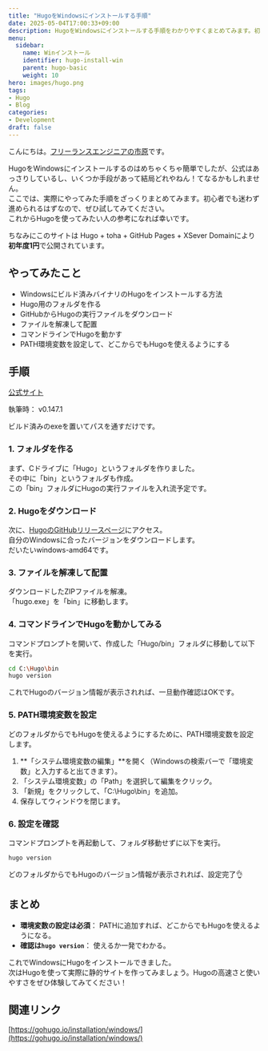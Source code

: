 ```yaml
---
title: "HugoをWindowsにインストールする手順"
date: 2025-05-04T17:00:33+09:00
description: HugoをWindowsにインストールする手順をわかりやすくまとめてみます。初心者でも迷わず進められるはずなので、ぜひ試してみてください。
menu:
  sidebar:
    name: Winインストール
    identifier: hugo-install-win
    parent: hugo-basic
    weight: 10
hero: images/hugo.png
tags:
- Hugo
- Blog
categories:
- Development
draft: false
---
```



こんにちは。[フリーランスエンジニアの市原<i class="fas fa-link"></i>](/#about)です。  

HugoをWindowsにインストールするのはめちゃくちゃ簡単でしたが、公式はあっさりしているし、いくつか手段があって結局どれやねん！てなるかもしれません。  
ここでは、実際にやってみた手順をざっくりまとめてみます。初心者でも迷わず進められるはずなので、ぜひ試してみてください。  
これからHugoを使ってみたい人の参考になれば幸いです。

ちなみにこのサイトは Hugo + toha + GitHub Pages + XSever Domainにより**初年度1円**で公開されています。

## やってみたこと

- Windowsにビルド済みバイナリのHugoをインストールする方法
- Hugo用のフォルダを作る
- GitHubからHugoの実行ファイルをダウンロード
- ファイルを解凍して配置
- コマンドラインでHugoを動かす
- PATH環境変数を設定して、どこからでもHugoを使えるようにする

## 手順

[公式サイト<i class="fa-solid fa-arrow-up-right-from-square"></i>](https://gohugo.io/installation/windows/)

執筆時： v0.147.1

ビルド済みのexeを置いてパスを通すだけです。

### 1. フォルダを作る

まず、Cドライブに「Hugo」というフォルダを作りました。  
その中に「bin」というフォルダも作成。  
この「bin」フォルダにHugoの実行ファイルを入れ流予定です。

### 2. Hugoをダウンロード

次に、[HugoのGitHubリリースページ](https://github.com/gohugoio/hugo/releases)にアクセス。  
自分のWindowsに合ったバージョンをダウンロードします。  
だいたいwindows-amd64です。

### 3. ファイルを解凍して配置

ダウンロードしたZIPファイルを解凍。  
「hugo.exe」を「bin」に移動します。

### 4. コマンドラインでHugoを動かしてみる

コマンドプロンプトを開いて、作成した「Hugo/bin」フォルダに移動して以下を実行。

```bash
cd C:\Hugo\bin
hugo version
```

これでHugoのバージョン情報が表示されれば、一旦動作確認はOKです。

### 5. PATH環境変数を設定

どのフォルダからでもHugoを使えるようにするために、PATH環境変数を設定します。

1. **「システム環境変数の編集」**を開く（Windowsの検索バーで「環境変数」と入力すると出てきます）。
2. 「システム環境変数」の「Path」を選択して編集をクリック。
3. 「新規」をクリックして、「C:\Hugo\bin」を追加。
4. 保存してウィンドウを閉じます。

### 6. 設定を確認

コマンドプロンプトを再起動して、フォルダ移動せずに以下を実行。

```bash
hugo version
```

どのフォルダからでもHugoのバージョン情報が表示されれば、設定完了👌

## まとめ

- **環境変数の設定は必須**： PATHに追加すれば、どこからでもHugoを使えるようになる。
- **確認は`hugo version`**： 使えるか一発でわかる。

これでWindowsにHugoをインストールできました。  
次はHugoを使って実際に静的サイトを作ってみましょう。Hugoの高速さと使いやすさをぜひ体験してみてください！

## 関連リンク

[https://gohugo.io/installation/windows/](https://gohugo.io/installation/windows/)
